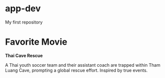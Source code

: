 # app-dev
My first repository

# Favorite Movie
**Thai Cave Rescue**

A Thai youth soccer team and their assistant coach are trapped within Tham Luang Cave, prompting a global rescue effort. Inspired by true events.
